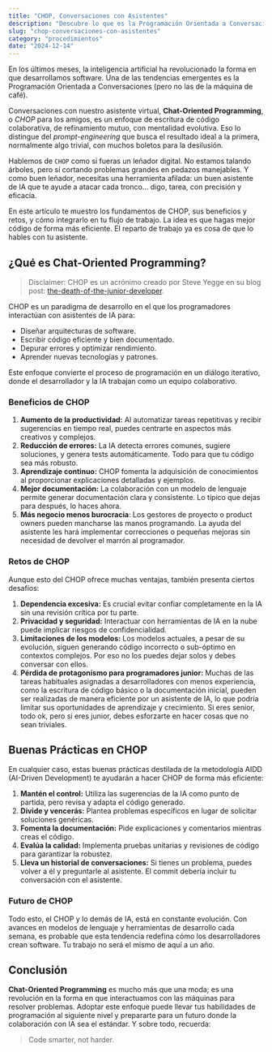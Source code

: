 ```yaml
---
title: "CHOP, Conversaciones con Asistentes"
description: "Descubre lo que es la Programación Orientada a Conversaciones y cómo puede transformar tu flujo de trabajo con asistentes de IA"
slug: "chop-conversaciones-con-asistentes"
category: "procedimientos"
date: "2024-12-14"
---
```

  
En los últimos meses, la inteligencia artificial ha revolucionado la forma en que desarrollamos software. Una de las tendencias emergentes es la Programación Orientada a Conversaciones (pero no las de la máquina de café).

Conversaciones con nuestro asistente virtual, **Chat-Oriented Programming**, o *CHOP* para los amigos, es un enfoque de escritura de código colaborativa, de refinamiento mutuo, con mentalidad evolutiva. Eso lo distingue del _prompt-engineering_ que busca el resultado ideal a la primera, normalmente algo trivial, con muchos boletos para la desilusión.

Hablemos de `CHOP` como si fueras un leñador digital. No estamos talando árboles, pero sí cortando problemas grandes en pedazos manejables. Y como buen leñador, necesitas una herramienta afilada: un buen asistente de IA que te ayude a atacar cada tronco… digo, tarea, con precisión y eficacia. 

En este artículo te muestro los fundamentos de CHOP, sus beneficios y retos, y cómo integrarlo en tu flujo de trabajo. La idea es que hagas mejor código de forma más eficiente. El reparto de trabajo ya es cosa de que lo hables con tu asistente.

## ¿Qué es Chat-Oriented Programming?

> Disclaimer: CHOP es un acrónimo creado por Steve Yegge en su blog post:  [the-death-of-the-junior-developer](https://sourcegraph.com/blog/the-death-of-the-junior-developer).

CHOP es un paradigma de desarrollo en el que los programadores interactúan con asistentes de IA para:

- Diseñar arquitecturas de software.
- Escribir código eficiente y bien documentado.
- Depurar errores y optimizar rendimiento.
- Aprender nuevas tecnologías y patrones.

Este enfoque convierte el proceso de programación en un diálogo iterativo, donde el desarrollador y la IA trabajan como un equipo colaborativo.

### Beneficios de CHOP

1. **Aumento de la productividad:** Al automatizar tareas repetitivas y recibir sugerencias en tiempo real, puedes centrarte en aspectos más creativos y complejos.
2. **Reducción de errores:** La IA detecta errores comunes, sugiere soluciones, y genera tests automáticamente. Todo para que tu código sea más robusto.
3. **Aprendizaje continuo:** CHOP fomenta la adquisición de conocimientos al proporcionar explicaciones detalladas y ejemplos.
4. **Mejor documentación:** La colaboración con un modelo de lenguaje permite generar documentación clara y consistente. Lo típico que dejas para después, lo haces ahora.
5. **Más negocio menos burocracia**: Los gestores de proyecto o product owners pueden mancharse las manos programando. La ayuda del asistente les hará implementar correcciones o pequeñas  mejoras sin necesidad de devolver el marrón al programador.

### Retos de CHOP

Aunque esto del CHOP ofrece muchas ventajas, también presenta ciertos desafíos:

1. **Dependencia excesiva:** Es crucial evitar confiar completamente en la IA sin una revisión crítica por tu parte.
2. **Privacidad y seguridad:** Interactuar con herramientas de IA en la nube puede implicar riesgos de confidencialidad.
3. **Limitaciones de los modelos:** Los modelos actuales, a pesar de su evolución, siguen generando código incorrecto o sub-óptimo en contextos complejos. Por eso no los puedes dejar solos y debes conversar con ellos.
4. **Pérdida de protagonismo para programadores junior:** Muchas de las tareas habituales asignadas a desarrolladores con menos experiencia, como la escritura de código básico o la documentación inicial, pueden ser realizadas de manera eficiente por un asistente de IA, lo que podría limitar sus oportunidades de aprendizaje y crecimiento. Si eres senior, todo ok, pero si eres junior, debes esforzarte en hacer cosas que no sean triviales.

## Buenas Prácticas en CHOP

En cualquier caso, estas buenas prácticas destilada de la metodología AIDD (AI-Driven Development) te ayudarán a hacer CHOP de forma más eficiente:

1. **Mantén el control:** Utiliza las sugerencias de la IA como punto de partida, pero revisa y adapta el código generado.
2. **Divide y vencerás:** Plantea problemas específicos en lugar de solicitar soluciones genéricas.
3. **Fomenta la documentación:** Pide explicaciones y comentarios mientras creas el código.
4. **Evalúa la calidad:** Implementa pruebas unitarias y revisiones de código para garantizar la robustez.
5. **Lleva un historial de conversaciones:** Si tienes un problema, puedes volver a él y preguntarle al asistente. El commit debería incluir tu conversación con el asistente.

### Futuro de CHOP

Todo esto, el CHOP y lo demás de IA, está en constante evolución. Con avances en modelos de lenguaje y herramientas de desarrollo cada semana, es probable que esta tendencia redefina cómo los desarrolladores crean software. Tu trabajo no será el mismo de aquí a un año.

## Conclusión

**Chat-Oriented Programming** es mucho más que una moda; es una revolución en la forma en que interactuamos con las máquinas para resolver problemas. Adoptar este enfoque puede llevar tus habilidades de programación al siguiente nivel y prepararte para un futuro donde la colaboración con IA sea el estándar. Y sobre todo, recuerda:

> Code smarter, not harder.


